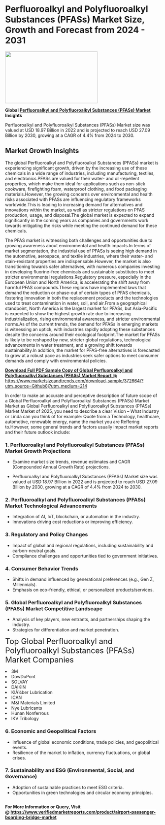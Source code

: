 <H1>Perfluoroalkyl and Polyfluoroalkyl Substances (PFASs) Market Size, Growth and Forecast from 2024 - 2031</H1><img class="aligncenter size-medium wp-image-584254" src="https://thirdeyenews.in/wp-content/uploads/2024/09/Global-Market-Research-300x168.jpeg" alt="" width="300" height="168" /><p><strong>Global&nbsp;<a href="https://www.marketsizeandtrends.com/download-sample/372664/?utm_source=Github8j?utm_medium=214">Perfluoroalkyl and Polyfluoroalkyl Substances (PFASs) Market</a> Insights</strong></p><p>Perfluoroalkyl and Polyfluoroalkyl Substances (PFASs) Market size was valued at USD 18.97 Billion in 2022 and is projected to reach USD 27.09 Billion by 2030, growing at a CAGR of 4.4% from 2024 to 2030.</p><p><h2>Market Growth Insights</h2> The global Perfluoroalkyl and Polyfluoroalkyl Substances (PFASs) market is experiencing significant growth, driven by the increasing use of these chemicals in a wide range of industries, including manufacturing, textiles, and electronics.PFASs are valued for their water- and oil-repellent properties, which make them ideal for applications such as non-stick cookware, firefighting foam, waterproof clothing, and food packaging materials.However, the growing concerns over environmental and health risks associated with PFASs are influencing regulatory frameworks worldwide.This is leading to increasing demand for alternatives and innovations within the market, as well as stricter regulations on PFAS production, usage, and disposal.The global market is expected to expand significantly in the coming years as companies and governments work towards mitigating the risks while meeting the continued demand for these chemicals.<p><a href="#"></a></p> <p>The PFAS market is witnessing both challenges and opportunities due to growing awareness about environmental and health impacts.In terms of market segmentation, the industrial use of PFASs is seeing high demand in the automotive, aerospace, and textile industries, where their water- and stain-resistant properties are indispensable.However, the market is also transitioning towards safer alternatives, with numerous companies investing in developing fluorine-free chemicals and sustainable substitutes to meet stricter environmental regulations.Regulatory pressure, especially in the European Union and North America, is accelerating the shift away from harmful PFAS compounds.These regions have implemented laws that demand the reduction or phase-out of certain types of PFAS chemicals, fostering innovation in both the replacement products and the technologies used to treat contamination in water, soil, and air.From a geographical standpoint, North America is the largest market for PFASs, but Asia-Pacific is expected to show the highest growth rate due to increasing industrialization, rising environmental awareness, and stricter environmental norms.As of the current trends, the demand for PFASs in emerging markets is witnessing an uptick, with industries rapidly adopting these substances despite the concerns around their ecological footprint.The market for PFASs is likely to be reshaped by new, stricter global regulations, technological advancements in water treatment, and a growing shift towards sustainability.In addition, the market for PFAS-free alternatives is forecasted to grow at a robust pace as industries seek safer options to meet consumer demands and comply with environmental policies.<p><a href="#"></p><p><span class=""><strong>Download Full PDF Sample Copy of Global Perfluoroalkyl and Polyfluoroalkyl Substances (PFASs) Market Report</strong> @ <a href="https://www.marketsizeandtrends.com/download-sample/372664/?utm_source=Github8j?utm_medium=214" target="_blank">https://www.marketsizeandtrends.com/download-sample/372664/?utm_source=Github8j?utm_medium=214</a></span></p><p>In order to make an accurate and perceptive description of future scope of a Global&nbsp;Perfluoroalkyl and Polyfluoroalkyl Substances (PFASs) Market Market as Global&nbsp;Perfluoroalkyl and Polyfluoroalkyl Substances (PFASs) Market Market of 2025, you need to describe a clear Vision &ndash; What Industry or Linda can you think of for example: Quote from a Technology, healthcare, automotive, renewable energy, name the market you are Reffering to.However, some general trends and factors usually impact market reports and their future outlook include:</p><h3>1.&nbsp;<strong>Perfluoroalkyl and Polyfluoroalkyl Substances (PFASs) Market Growth Projections</strong></h3><ul><li>Examine market size trends, revenue estimates and CAGR (Compounded Annual Growth Rate) projections.</li><li><p>Perfluoroalkyl and Polyfluoroalkyl Substances (PFASs) Market size was valued at USD 18.97 Billion in 2022 and is projected to reach USD 27.09 Billion by 2030, growing at a CAGR of 4.4% from 2024 to 2030.</p></li></ul><h3>2.&nbsp;<strong>Perfluoroalkyl and Polyfluoroalkyl Substances (PFASs) Market Technological Advancements</strong></h3><ul><li>Integration of AI, IoT, blockchain, or automation in the industry.</li><li>Innovations driving cost reductions or improving efficiency.</li></ul><h3>3.&nbsp;<strong>Regulatory and Policy Changes</strong></h3><ul><li>Impact of global and regional regulations, including sustainability and carbon-neutral goals.</li><li>Compliance challenges and opportunities tied to government initiatives.</li></ul><h3>4.&nbsp;<strong>Consumer Behavior Trends</strong></h3><ul><li>Shifts in demand influenced by generational preferences (e.g., Gen Z, Millennials).</li><li>Emphasis on eco-friendly, ethical, or personalized products/services.</li></ul><h3>5.&nbsp;<strong>Global Perfluoroalkyl and Polyfluoroalkyl Substances (PFASs) Market Competitive Landscape</strong></h3><ul><li>Analysis of key players, new entrants, and partnerships shaping the industry.</li><li>Strategies for differentiation and market penetration.</li></ul><p data-pm-slice="1 1 []"><span style="color: inherit; font-family: inherit; font-size: 25px;">Top Global Perfluoroalkyl and Polyfluoroalkyl Substances (PFASs) Market Companies</span></p><div class="" data-test-id=""><p><li>3M</li><li> DowDuPont</li><li> SOLVAY</li><li> DAIKIN</li><li> KlÃ¼ber Lubrication</li><li> ICAN</li><li> M&I Materials Limited</li><li> Nye Lubricants</li><li> Hunan Nonferrous</li><li> IKV Tribology</li></p></div><h3>6.&nbsp;<strong>Economic and Geopolitical Factors</strong></h3><ul><li>Influence of global economic conditions, trade policies, and geopolitical events.</li><li>Resilience of the market to inflation, currency fluctuations, or global crises.</li></ul><h3>7.&nbsp;<strong>Sustainability and ESG (Environmental, Social, and Governance)</strong></h3><ul><li>Adoption of sustainable practices to meet ESG criteria.</li><li>Opportunities in green technologies and circular economy principles.</li></ul><h2><strong style="font-size: 14px;">For More Information or Query, Visit @&nbsp;</strong><a style="background-color: #ffffff; font-size: 14px;" href="https://www.marketsizeandtrends.com/report/perfluoroalkyl-and-polyfluoroalkyl-substances-pfass-market/" target="_blank">https://www.verifiedmarketreports.com/product/airport-passenger-boarding-bridge-market</a></h2>